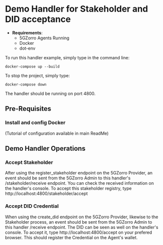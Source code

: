 # Demo Handler for Stakeholder and DID acceptance
* **Requirements**: 
  * 5GZorro Agents Running
  * Docker
  * dot-env

To run this handler example, simply type in the command line:
```
docker-compose up --build
```
To stop the project, simply type:
```
docker-compose down
```
The handler should be running on port 4800.

## Pre-Requisites
### Install and config Docker
(Tutorial of configuration available in main ReadMe)

## Demo Handler Operations
### Accept Stakeholder
After using the register_stakeholder endpoint on the 5GZorro Provider, an event should be sent from the 5GZorro Admin to this handler's /stakeholder/receive endpoint.
You can check the received information on the handler's console. To accept this stakeholder registry, type http://localhost:4800/stakeholder/accept

### Accept DID Credential
When using the create_did endpoint on the 5GZorro Provider, likewise to the Stakeholder process, an event should be sent from the 5GZorro Admin to this handler /receive endpoint.
The DID can be seen as well on the handler's console. To accept it, type http://localhost:4800/accept on your prefered browser. This should register the Credential on the Agent's wallet.